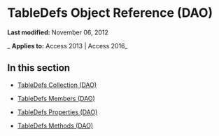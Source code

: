 
# TableDefs Object Reference (DAO)

 **Last modified:** November 06, 2012

 _ **Applies to:** Access 2013 | Access 2016_

## In this section


- [TableDefs Collection (DAO)](a2986b02-0437-d6ac-7bbb-c43f5225c3fc.md)
    
- [TableDefs Members (DAO)](7a365303-1e7d-0c01-67ed-defcc76577d1.md)
    
- [TableDefs Properties (DAO)](a565e9c7-36ef-47b7-a476-56333cc7f2a2.md)
    
- [TableDefs Methods (DAO)](9d641cb4-1053-4726-be6b-c3850cadf548.md)
    
